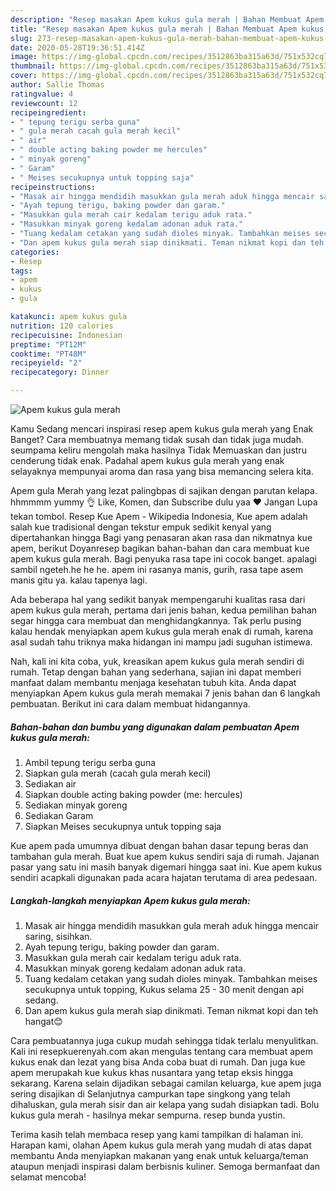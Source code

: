 ```yaml
---
description: "Resep masakan Apem kukus gula merah | Bahan Membuat Apem kukus gula merah Yang Lezat"
title: "Resep masakan Apem kukus gula merah | Bahan Membuat Apem kukus gula merah Yang Lezat"
slug: 273-resep-masakan-apem-kukus-gula-merah-bahan-membuat-apem-kukus-gula-merah-yang-lezat
date: 2020-05-28T19:36:51.414Z
image: https://img-global.cpcdn.com/recipes/3512863ba315a63d/751x532cq70/apem-kukus-gula-merah-foto-resep-utama.jpg
thumbnail: https://img-global.cpcdn.com/recipes/3512863ba315a63d/751x532cq70/apem-kukus-gula-merah-foto-resep-utama.jpg
cover: https://img-global.cpcdn.com/recipes/3512863ba315a63d/751x532cq70/apem-kukus-gula-merah-foto-resep-utama.jpg
author: Sallie Thomas
ratingvalue: 4
reviewcount: 12
recipeingredient:
- " tepung terigu serba guna"
- " gula merah cacah gula merah kecil"
- " air"
- " double acting baking powder me hercules"
- " minyak goreng"
- " Garam"
- " Meises secukupnya untuk topping saja"
recipeinstructions:
- "Masak air hingga mendidih masukkan gula merah aduk hingga mencair saring, sisihkan."
- "Ayah tepung terigu, baking powder dan garam."
- "Masukkan gula merah cair kedalam terigu aduk rata."
- "Masukkan minyak goreng kedalam adonan aduk rata."
- "Tuang kedalam cetakan yang sudah dioles minyak. Tambahkan meises secukupnya untuk topping, Kukus selama 25 - 30 menit dengan api sedang."
- "Dan apem kukus gula merah siap dinikmati. Teman nikmat kopi dan teh hangat😊"
categories:
- Resep
tags:
- apem
- kukus
- gula

katakunci: apem kukus gula 
nutrition: 120 calories
recipecuisine: Indonesian
preptime: "PT12M"
cooktime: "PT48M"
recipeyield: "2"
recipecategory: Dinner

---
```



![Apem kukus gula merah](https://img-global.cpcdn.com/recipes/3512863ba315a63d/751x532cq70/apem-kukus-gula-merah-foto-resep-utama.jpg)

Kamu Sedang mencari inspirasi resep apem kukus gula merah yang Enak Banget? Cara membuatnya memang tidak susah dan tidak juga mudah. seumpama keliru mengolah maka hasilnya Tidak Memuaskan dan justru cenderung tidak enak. Padahal apem kukus gula merah yang enak selayaknya mempunyai aroma dan rasa yang bisa memancing selera kita.

Apem gula Merah yang lezat palingbpas di sajikan dengan parutan kelapa. hhmmmm yummy 👌 Like, Komen, dan Subscribe dulu yaa ♥ Jangan Lupa tekan tombol. Resep Kue Apem - Wikipedia Indonesia, Kue apem adalah salah kue tradisional dengan tekstur empuk sedikit kenyal yang dipertahankan hingga Bagi yang penasaran akan rasa dan nikmatnya kue apem, berikut Doyanresep bagikan bahan-bahan dan cara membuat kue apem kukus gula merah. Bagi penyuka rasa tape ini cocok banget. apalagi sambil ngeteh.he he he. apem ini rasanya manis, gurih, rasa tape asem manis gitu ya. kalau tapenya lagi.

Ada beberapa hal yang sedikit banyak mempengaruhi kualitas rasa dari apem kukus gula merah, pertama dari jenis bahan, kedua pemilihan bahan segar hingga cara membuat dan menghidangkannya. Tak perlu pusing kalau hendak menyiapkan apem kukus gula merah enak di rumah, karena asal sudah tahu triknya maka hidangan ini mampu jadi suguhan istimewa.


Nah, kali ini kita coba, yuk, kreasikan apem kukus gula merah sendiri di rumah. Tetap dengan bahan yang sederhana, sajian ini dapat memberi manfaat dalam membantu menjaga kesehatan tubuh kita. Anda dapat menyiapkan Apem kukus gula merah memakai 7 jenis bahan dan 6 langkah pembuatan. Berikut ini cara dalam membuat hidangannya.

<!--inarticleads1-->

##### Bahan-bahan dan bumbu yang digunakan dalam pembuatan Apem kukus gula merah:

1. Ambil  tepung terigu serba guna
1. Siapkan  gula merah (cacah gula merah kecil)
1. Sediakan  air
1. Siapkan  double acting baking powder (me: hercules)
1. Sediakan  minyak goreng
1. Sediakan  Garam
1. Siapkan  Meises secukupnya untuk topping saja


Kue apem pada umumnya dibuat dengan bahan dasar tepung beras dan tambahan gula merah. Buat kue apem kukus sendiri saja di rumah. Jajanan pasar yang satu ini masih banyak digemari hingga saat ini. Kue apem kukus sendiri acapkali digunakan pada acara hajatan terutama di area pedesaan. 

<!--inarticleads2-->

##### Langkah-langkah menyiapkan Apem kukus gula merah:

1. Masak air hingga mendidih masukkan gula merah aduk hingga mencair saring, sisihkan.
1. Ayah tepung terigu, baking powder dan garam.
1. Masukkan gula merah cair kedalam terigu aduk rata.
1. Masukkan minyak goreng kedalam adonan aduk rata.
1. Tuang kedalam cetakan yang sudah dioles minyak. Tambahkan meises secukupnya untuk topping, Kukus selama 25 - 30 menit dengan api sedang.
1. Dan apem kukus gula merah siap dinikmati. Teman nikmat kopi dan teh hangat😊


Cara pembuatannya juga cukup mudah sehingga tidak terlalu menyulitkan. Kali ini resepkuerenyah.com akan mengulas tentang cara membuat apem kukus enak dan lezat yang bisa Anda coba buat di rumah. Dan juga kue apem merupakah kue kukus khas nusantara yang tetap eksis hingga sekarang. Karena selain dijadikan sebagai camilan keluarga, kue apem juga sering disajikan di Selanjutnya campurkan tape singkong yang telah dihaluskan, gula merah sisir dan air kelapa yang sudah disiapkan tadi. Bolu kukus gula merah - hasilnya mekar sempurna. resep bunda yustin. 

Terima kasih telah membaca resep yang kami tampilkan di halaman ini. Harapan kami, olahan Apem kukus gula merah yang mudah di atas dapat membantu Anda menyiapkan makanan yang enak untuk keluarga/teman ataupun menjadi inspirasi dalam berbisnis kuliner. Semoga bermanfaat dan selamat mencoba!
